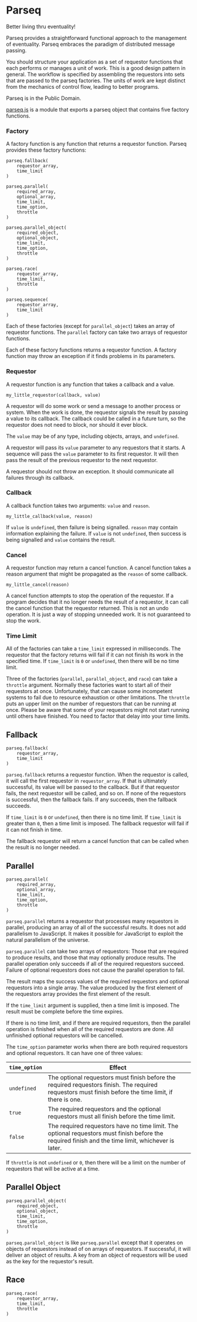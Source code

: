 
# Parseq

Better living thru eventuality!

Parseq provides a straightforward functional approach to the management of eventuality. Parseq embraces the paradigm of distributed message passing.

You should structure your application as a set of requestor functions that each performs or manages a unit of work. This is a good design pattern in general. The workflow is specified by assembling the requestors into sets that are passed to the parseq factories. The units of work are kept distinct from the mechanics of control flow, leading to better programs.

Parseq is in the Public Domain.

[parseq.js](https://github.com/douglascrockford/parseq/blob/master/parseq.js) is a module that exports a parseq object that contains five factory functions.

### Factory

A factory function is any function that returns a requestor function. Parseq provides these factory functions:

    parseq.fallback(
        requestor_array,
        time_limit
    )

    parseq.parallel(
        required_array,
        optional_array,
        time_limit,
        time_option,
        throttle
    )

    parseq.parallel_object(
        required_object,
        optional_object,
        time_limit,
        time_option,
        throttle
    )

    parseq.race(
        requestor_array,
        time_limit,
        throttle
    )

    parseq.sequence(
        requestor_array,
        time_limit
    )

Each of these factories (except for `parallel_object`) takes an array of requestor functions. The `parallel` factory can take two arrays of requestor functions.

Each of these factory functions returns a requestor function. A factory function may throw an exception if it finds problems in its parameters.

### Requestor

A requestor function is any function that takes a callback and a value.

    my_little_requestor(callback, value)

A requestor will do some work or send a message to another process or system. When the work is done, the requestor signals the result by passing a value to its callback. The callback could be called in a future turn, so the requestor does not need to block, nor should it ever block.

The `value` may be of any type, including objects, arrays, and `undefined`.

A requestor will pass its `value` parameter to any requestors that it starts. A sequence will pass the `value` parameter to its first requestor. It will then pass the result of the previous requestor to the next requestor.

A requestor should not throw an exception. It should communicate all failures through its callback.

### Callback

A callback function takes two arguments: `value` and `reason`.

    my_little_callback(value, reason)

If `value` is `undefined`, then failure is being signalled. `reason` may contain information explaining the failure. If `value` is not `undefined`, then success is being signalled and `value` contains the result.

### Cancel

A requestor function may return a cancel function. A cancel function takes a reason argument that might be propagated as the `reason` of some callback.

    my_little_cancel(reason)

A cancel function attempts to stop the operation of the requestor. If a program decides that it no longer needs the result of a requestor, it can call the cancel function that the requestor returned. This is not an undo operation. It is just a way of stopping unneeded work. It is not guaranteed to stop the work.

### Time Limit

All of the factories can take a `time_limit` expressed in milliseconds. The requestor that the factory returns will fail if it can not finish its work in the specified time. If `time_limit` is `0` or `undefined`, then there will be no time limit.

Three of the factories (`parallel`, `parallel_object`, and `race`) can take a `throttle` argument. Normally these factories want to start all of their requestors at once. Unfortunately, that can cause some incompetent systems to fail due to resource exhaustion or other limitations. The `throttle` puts an upper limit on the number of requestors that can be running at once. Please be aware that some of your requestors might not start running until others have finished. You need to factor that delay into your time limits.


## Fallback

    parseq.fallback(
        requestor_array,
        time_limit
    )

`parseq.fallback` returns a requestor function. When the requestor is called, it will call the first requestor in `requestor_array`. If that is ultimately successful, its value will be passed to the callback. But if that requestor fails, the next requestor will be called, and so on. If none of the requestors is successful, then the fallback fails. If any succeeds, then the fallback succeeds.

If `time_limit` is `0` or `undefined`, then there is no time limit. If `time_limit` is greater than `0`, then a time limit is imposed. The fallback requestor will fail if it can not finish in time.

The fallback requestor will return a cancel function that can be called when the result is no longer needed.

## Parallel

    parseq.parallel(
        required_array,
        optional_array,
        time_limit,
        time_option,
        throttle
    )

`parseq.parallel` returns a requestor that processes many requestors in parallel, producing an array of all of the successful results. It does not add parallelism to JavaScript. It makes it possible for JavaScript to exploit the natural parallelism of the universe.

`parseq.parallel` can take two arrays of requestors: Those that are required to produce results, and those that may optionally produce results. The parallel operation only succeeds if all of the required requestors succeed. Failure of optional requestors does not cause the parallel operation to fail.

The result maps the success values of the required requestors and optional requestors into a single array. The value produced by the first element of the requestors array provides the first element of the result.

If the `time_limit` argument is supplied, then a time limit is imposed. The result must be complete before the time expires.

If there is no time limit, and if there are required requestors, then the parallel operation is finished when all of the required requestors are done. All unfinished optional requestors will be cancelled.

The `time_option` parameter works when there are both required requestors and optional requestors.  It can have one of three values:

|`time_option` | Effect
-------- | ------
|`undefined` | The optional requestors must finish before the required requestors finish. The required requestors must finish before the time limit, if there is one.
|`true` | The required requestors and the optional requestors must all finish before the time limit.
|`false` | The required requestors have no time limit. The optional requestors must finish before the required finish and the time limit, whichever is later.

If `throttle` is not `undefined` or `0`, then there will be a limit on the number of requestors that will be active at a time.

## Parallel Object

    parseq.parallel_object(
        required_object,
        optional_object,
        time_limit,
        time_option,
        throttle
    )

`parseq.parallel_object` is like `parseq.parallel` except that it operates on objects of requestors instead of on arrays of requestors. If successful, it will deliver an object of results. A key from an object of requestors will be used as the key for the requestor's result.

## Race

    parseq.race(
        requestor_array,
        time_limit,
        throttle
    )
